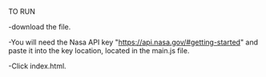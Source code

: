 TO RUN

  -download the file.

  -You will need the Nasa API key "https://api.nasa.gov/#getting-started" and paste it into the key location,
    located in the main.js file.

  -Click index.html.

